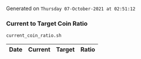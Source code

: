 Generated on `Thursday 07-October-2021 at 02:51:12`

### Current to Target Coin Ratio
`current_coin_ratio.sh`

Date|Current|Target|Ratio
---|---|---|---
